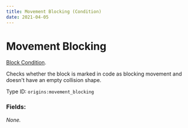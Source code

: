 ```yaml
---
title: Movement Blocking (Condition)
date: 2021-04-05
---
```

# Movement Blocking

[Block Condition](../block_conditions.md).

Checks whether the block is marked in code as blocking movement and doesn't have an empty collision shape.

Type ID: `origins:movement_blocking`

### Fields:

_None._
